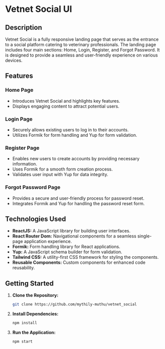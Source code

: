 # Vetnet Social UI

## Description

Vetnet Social is a fully responsive landing page that serves as the entrance to a social platform catering to veterinary professionals. The landing page includes four main sections: Home, Login, Register, and Forgot Password. It is designed to provide a seamless and user-friendly experience on various devices.

## Features

### Home Page

- Introduces Vetnet Social and highlights key features.
- Displays engaging content to attract potential users.

### Login Page

- Securely allows existing users to log in to their accounts.
- Utilizes Formik for form handling and Yup for form validation.

### Register Page

- Enables new users to create accounts by providing necessary information.
- Uses Formik for a smooth form creation process.
- Validates user input with Yup for data integrity.

### Forgot Password Page

- Provides a secure and user-friendly process for password reset.
- Integrates Formik and Yup for handling the password reset form.

## Technologies Used

- **ReactJS:** A JavaScript library for building user interfaces.
- **React Router Dom:** Navigational components for a seamless single-page application experience.
- **Formik:** Form handling library for React applications.
- **Yup:** A JavaScript schema builder for form validation.
- **Tailwind CSS:** A utility-first CSS framework for styling the components.
- **Reusable Components:** Custom components for enhanced code reusability.

## Getting Started

1. **Clone the Repository:**

   ```bash
   git clone https://github.com/mythily-muthu/vetnet_social
   ```

2. **Install Dependencies:**

   ```bash
   npm install
   ```

3. **Run the Application:**
   ```bash
   npm start
   ```
